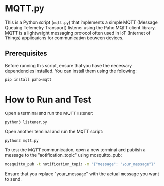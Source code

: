 # MQTT.py

This is a Python script (`mqtt.py`) that implements a simple MQTT (Message Queuing Telemetry Transport) listener using the Paho MQTT client library. MQTT is a lightweight messaging protocol often used in IoT (Internet of Things) applications for communication between devices.

## Prerequisites

Before running this script, ensure that you have the necessary dependencies installed. You can install them using the following:

```bash
pip install paho-mqtt
```

# How to Run and Test


Open a terminal and run the MQTT listener:


```bash
python3 listener.py
```


Open another terminal and run the MQTT script:


 ```bash
python3 mqtt.py
```


To test the MQTT communication, open a new terminal and publish a message to the "notification_topic" using mosquitto_pub:


```bash
mosquitto_pub -t notification_topic -m '{"message": "your_message"}'
```


 Ensure that you replace "your_message" with the actual message you want to send.
